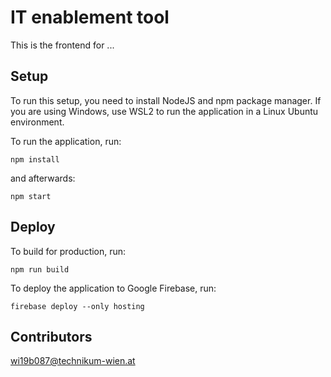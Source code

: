 # IT enablement tool

This is the frontend for ...

## Setup

To run this setup, you need to install NodeJS and npm package manager.
If you are using Windows, use WSL2 to run the application in a Linux Ubuntu environment.

To run the application, run:

```
npm install
```

and afterwards:

```
npm start
```

## Deploy

To build for production, run:

```
npm run build
```

To deploy the application to Google Firebase, run:

```
firebase deploy --only hosting
```

## Contributors

wi19b087@technikum-wien.at
